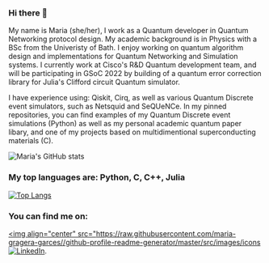 ### Hi there 👋
My name is Maria (she/her), I work as a Quantum developer in Quantum Networking protocol design. My academic background is in Physics with a BSc from the Univeristy of Bath. I enjoy working on quantum algorithm design and implementations for Quantum Networking and Simulation systems. I currently work at Cisco's R&D Quantum development team, and will be participating in GSoC 2022 by building of a quantum error correction library for Julia's Clifford circuit Quantum simulator.

I have experience using: Qiskit, Cirq, as well as various Quantum Discrete event simulators, such as Netsquid and SeQUeNCe. In my pinned repositories, you can find examples of my Quantum Discrete event simulations (Python) as well as my personal academic quantum paper libary, and one of my projects based on multidimentional superconducting materials (C).

![Maria's GitHub stats](https://github-readme-stats.vercel.app/api?username=mgg39&count_private=true&show_icons=true&theme=nightowl&hide=prs,contribs)

### My top languages are: Python, C, C++, Julia
[![Top Langs](https://github-readme-stats.vercel.app/api/top-langs/?username=mgg39&langs_count=8)](https://github.com/mgg39/github-readme-stats)

<!-- Actual text -->

### You can find me on:
<a href="https://linkedin.com/in/maria-gragera-garces/" target="blank"><img align="center" src="https://raw.githubusercontent.com/maria-gragera-garces//github-profile-readme-generator/master/src/images/icons
[![LinkedIn][1.2]][1].

<!-- Icons -->

[1.2]: https://raw.githubusercontent.com/MartinHeinz/MartinHeinz/master/linkedin-3-16.png (LinkedIn icon without padding)

<!-- Links to your social media accounts -->

[1]: https://www.linkedin.com/in/maria-gragera-garces/

